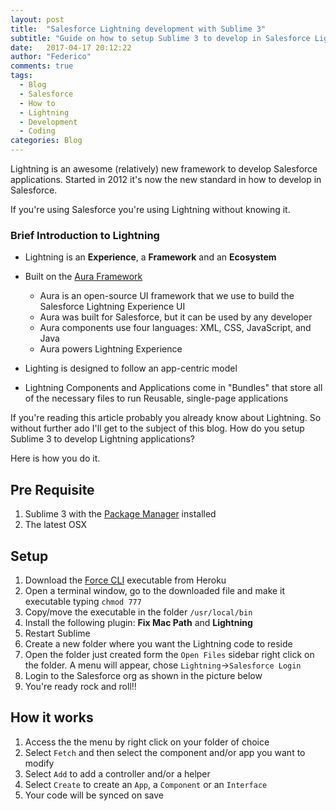 ```yaml
---
layout: post
title:  "Salesforce Lightning development with Sublime 3"
subtitle: "Guide on how to setup Sublime 3 to develop in Salesforce Lightning"
date:   2017-04-17 20:12:22
author: "Federico"
comments: true
tags:
  - Blog
  - Salesforce
  - How to
  - Lightning
  - Development
  - Coding
categories: Blog
---
```


Lightning is an awesome (relatively) new framework to develop Salesforce applications. Started in 2012 it's now the new standard in how to develop in Salesforce.

If you're using Salesforce you're using Lightning without knowing it.

### Brief Introduction to Lightning
- Lightning is an **Experience**, a **Framework** and an **Ecosystem**
- Built on the [Aura Framework](http://documentation.auraframework.org/auradocs)
	- Aura is an open-source UI framework that we use to build the Salesforce Lightning Experience UI
	- Aura was built for Salesforce, but it can be used by any developer
	- Aura components use four languages: XML, CSS, JavaScript, and Java
	- Aura powers Lightning Experience

- Lighting is designed to follow an app-centric model
- Lightning Components and Applications come in "Bundles" that store all of the necessary files to run Reusable, single-page applications

If you're reading this article probably you already know about Lightning. So without further ado I'll get to the subject of this blog. How do you setup Sublime 3 to develop Lightning applications?

Here is how you do it.

## Pre Requisite
1. Sublime 3 with the [Package Manager](https://packagecontrol.io) installed
2. The latest OSX

## Setup
1. Download the [Force CLI](https://force-cli.heroku.com) executable from Heroku
2. Open a terminal window, go to the downloaded file and make it executable typing `chmod 777`
3. Copy/move the executable in the folder `/usr/local/bin`
4. Install the following plugin: **Fix Mac Path** and **Lightning**
5. Restart Sublime
6. Create a new folder where you want the Lightning code to reside
7. Open the folder just created form the `Open Files` sidebar right click on the folder. A menu will appear, chose `Lightning`->`Salesforce Login`
8. Login to the Salesforce org as shown in the picture below
9. You're ready rock and roll!!

## How it works
1. Access the the menu by right click on your folder of choice
2. Select `Fetch` and then select the component and/or app you want to modify
3. Select `Add` to add a controller and/or a helper
4. Select `Create` to create an `App`, a `Component` or an `Interface`
5. Your code will be synced on save

